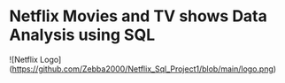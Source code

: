 # Netflix Movies and TV shows Data Analysis using SQL

![Netflix Logo] (https://github.com/Zebba2000/Netflix_Sql_Project1/blob/main/logo.png)
